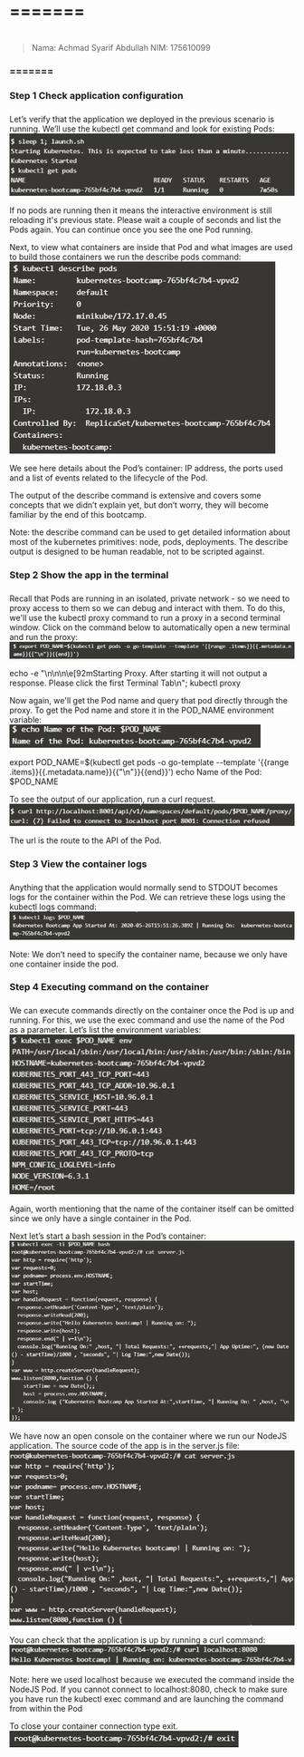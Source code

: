 # ======= <h1>
> Nama: Achmad Syarif Abdullah
> NIM: 175610099
### ======= <h3>

### Step 1 Check application configuration <h3>
Let’s verify that the application we deployed in the previous scenario is running. We’ll use the kubectl get command and look for existing Pods:
   ![GitHub Logo](/minggu-14/Gambar/1.PNG)

If no pods are running then it means the interactive environment is still reloading it's previous state. Please wait a couple of seconds and list the Pods again. You can continue once you see the one Pod running.

Next, to view what containers are inside that Pod and what images are used to build those containers we run the describe pods command:
    ![GitHub Logo](/minggu-14/Gambar/2.PNG)

We see here details about the Pod’s container: IP address, the ports used and a list of events related to the lifecycle of the Pod.

The output of the describe command is extensive and covers some concepts that we didn’t explain yet, but don’t worry, they will become familiar by the end of this bootcamp.

Note: the describe command can be used to get detailed information about most of the kubernetes primitives: node, pods, deployments. The describe output is designed to be human readable, not to be scripted against.

### Step 2 Show the app in the terminal <h3>
Recall that Pods are running in an isolated, private network - so we need to proxy access to them so we can debug and interact with them. To do this, we'll use the kubectl proxy command to run a proxy in a second terminal window. Click on the command below to automatically open a new terminal and run the proxy:
    ![GitHub Logo](/minggu-14/Gambar/3.PNG)

echo -e "\n\n\n\e[92mStarting Proxy. After starting it will not output a response. Please click the first Terminal Tab\n"; kubectl proxy

Now again, we'll get the Pod name and query that pod directly through the proxy. To get the Pod name and store it in the POD_NAME environment variable:
    ![GitHub Logo](/minggu-14/Gambar/4.PNG)

export POD_NAME=$(kubectl get pods -o go-template --template '{{range .items}}{{.metadata.name}}{{"\n"}}{{end}}')
echo Name of the Pod: $POD_NAME

To see the output of our application, run a curl request.
    ![GitHub Logo](/minggu-14/Gambar/5.PNG)

The url is the route to the API of the Pod.

### Step 3 View the container logs <h3>
Anything that the application would normally send to STDOUT becomes logs for the container within the Pod. We can retrieve these logs using the kubectl logs command:
    ![GitHub Logo](/minggu-14/Gambar/6.PNG)

Note: We don’t need to specify the container name, because we only have one container inside the pod.

### Step 4 Executing command on the container <h3>
We can execute commands directly on the container once the Pod is up and running. For this, we use the exec command and use the name of the Pod as a parameter. Let’s list the environment variables:
    ![GitHub Logo](/minggu-14/Gambar/7.PNG)

Again, worth mentioning that the name of the container itself can be omitted since we only have a single container in the Pod.

Next let’s start a bash session in the Pod’s container:
    ![GitHub Logo](/minggu-14/Gambar/8.PNG)

We have now an open console on the container where we run our NodeJS application. The source code of the app is in the server.js file:
    ![GitHub Logo](/minggu-14/Gambar/10.PNG)

You can check that the application is up by running a curl command:
    ![GitHub Logo](/minggu-14/Gambar/11.PNG)

Note: here we used localhost because we executed the command inside the NodeJS Pod. If you cannot connect to localhost:8080, check to make sure you have run the kubectl exec command and are launching the command from within the Pod

To close your container connection type exit.
    ![GitHub Logo](/minggu-14/Gambar/9.PNG)

